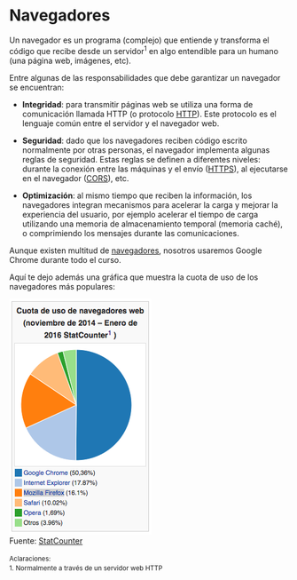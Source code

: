 # Navegadores

Un navegador es un programa (complejo) que entiende y transforma el código que recibe desde un servidor<sup>1</sup> en algo entendible para un humano (una página web, imágenes, etc).

Entre algunas de las responsabilidades que debe garantizar un navegador se encuentran:

* **Integridad**: para transmitir páginas web se utiliza una forma de comunicación llamada HTTP (o protocolo [HTTP](http://www.w3.org/Protocols/)). Este protocolo es el lenguaje común entre el servidor y el navegador web. 

* **Seguridad**: dado que los navegadores reciben código escrito normalmente por otras personas, el navegador implementa algunas reglas de seguridad. Estas reglas se definen a diferentes niveles: durante la conexión entre las máquinas y el envío ([HTTPS](https://en.wikipedia.org/wiki/HTTPS)), al ejecutarse en el navegador ([CORS](https://en.wikipedia.org/wiki/Cross-origin_resource_sharing)), etc.

* **Optimización**: al mismo tiempo que reciben la información, los navegadores integran mecanismos para acelerar la carga y mejorar la experiencia del usuario, por ejemplo acelerar el tiempo de carga utilizando una memoria de almacenamiento temporal (memoria caché), o comprimiendo los mensajes durante las comunicaciones.

Aunque existen multitud de [navegadores](https://es.wikipedia.org/wiki/Navegador_web#Ejemplos_de_navegadores_web), nosotros usaremos Google Chrome durante todo el curso.

Aquí te dejo además una gráfica que muestra la cuota de uso de los navegadores más populares:

![](../images/quota_navegadores.png)<br>
Fuente: [StatCounter](http://gs.statcounter.com/#browser-ww-monthly-201411-201601-bar)

<small>Aclaraciones:</small><br>
<small>1. Normalmente a través de un servidor web HTTP</small><br>